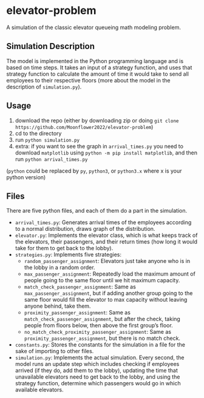 # elevator-problem

A simulation of the classic elevator queueing math modeling problem.  

## Simulation Description

The model is implemented in the Python programming language and is based on time steps. It takes an input of a strategy function, and uses that strategy function to calculate the amount of time it would take to send all employees to their respective floors (more about the model in the description of `simulation.py`).  

## Usage

1. download the repo (either by downloading zip or doing `git clone https://github.com/Moonflower2022/elevator-problem`)
2. cd to the directory
3. run `python simulation.py`
4. extra: if you want to see the graph in `arrival_times.py` you need to download `matplotlib` using `python -m pip install matplotlib`, and then run `python arrival_times.py`

(`python` could be replaced by `py`, `python3`, or `python3.x` where x is your python version)

## Files

There are five python files, and each of them do a part in the simulation.

* `arrival_times.py`: Generates arrival times of the employees according to a normal distribution, draws graph of the distribution.
* `elevator.py`: Implements the elevator class, which is what keeps track of the elevators, their passengers, and their return times (how long it would take for them to get back to the lobby).
* `strategies.py`: Implements five strategies:
  * `random_passenger_assignment`: Elevators just take anyone who is in the lobby in a random order.
  * `max_passenger_assignment`: Repeatedly load the maximum amount of people going to the same floor until we hit maximum capacity.
  * `match_check_passenger_assignment`: Same as `max_passenger_assignment`, but if adding another group going to the same floor would fill the elevator to max capacity without leaving anyone behind, take them.
  * `proximity_passenger_assignment`: Same as `match_check_passenger_assignment`, but after the check, taking people from floors below, then above the first group’s floor.
  * `no_match_check_proximity_passenger_assignment`: Same as `proximity_passenger_assignment`, but there is no match check.
* `constants.py`: Stores the constants for the simulation in a file for the sake of importing to other files.
* `simulation.py`: Implements the actual simulation. Every second, the model runs an update step which includes checking if employees arrived (if they do, add them to the lobby), updating the time that unavailable elevators need to get back to the lobby, and using the strategy function, determine which passengers would go in which available elevators.  
